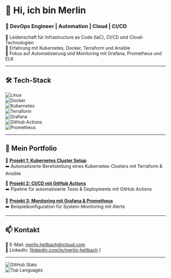 # 👋 Hi, ich bin Merlin  
### 🚀 DevOps Engineer | Automation | Cloud | CI/CD  

🔹 Leidenschaft für Infrastructure as Code (IaC), CI/CD und Cloud-Technologien  
🔹 Erfahrung mit Kubernetes, Docker, Terraform und Ansible  
🔹 Fokus auf Automatisierung und Monitoring mit Grafana, Prometheus und ELK  

---

## 🛠️ Tech-Stack  
![Linux](https://img.shields.io/badge/Linux-FCC624?style=for-the-badge&logo=linux&logoColor=black)  
![Docker](https://img.shields.io/badge/Docker-2496ED?style=for-the-badge&logo=docker&logoColor=white)  
![Kubernetes](https://img.shields.io/badge/Kubernetes-326CE5?style=for-the-badge&logo=kubernetes&logoColor=white)  
![Terraform](https://img.shields.io/badge/Terraform-7B42BC?style=for-the-badge&logo=terraform&logoColor=white)  
![Grafana](https://img.shields.io/badge/Grafana-F46800?style=for-the-badge&logo=grafana&logoColor=white)  
![GitHub Actions](https://img.shields.io/badge/GitHub_Actions-2088FF?style=for-the-badge&logo=github-actions&logoColor=white)  
![Prometheus](https://img.shields.io/badge/Prometheus-E6522C?style=for-the-badge&logo=prometheus&logoColor=white)  

---

## 📂 Mein Portfolio  
🔹 **[Projekt 1: Kubernetes Cluster Setup](https://github.com/deinusername/kubernetes-cluster-setup)**  
➡️ Automatisierte Bereitstellung eines Kubernetes-Clusters mit Terraform & Ansible  

🔹 **[Projekt 2: CI/CD mit GitHub Actions](https://github.com/deinusername/cicd-github-actions)**  
➡️ Pipeline für automatisierte Tests & Deployments mit GitHub Actions  

🔹 **[Projekt 3: Monitoring mit Grafana & Prometheus](https://github.com/deinusername/grafana-prometheus-setup)**  
➡️ Beispielkonfiguration für System-Monitoring mit Alerts  

---

## 📫 Kontakt  
📧 E-Mail: [merlin.hellbach@icloud.com](mailto:merlin.hellbach@icloud.com)  
💼 LinkedIn: [[linkedin.com/in/merlin-hellbach](https://www.linkedin.com/in/merlin-hellbach-47497024b) ] 
 

---

![GitHub Stats](https://github-readme-stats.vercel.app/api?username=wastedminds1&show_icons=true&theme=tokyonight)  
![Top Languages](https://github-readme-stats.vercel.app/api/top-langs/?username=wastedminds1&layout=compact&theme=tokyonight)  
